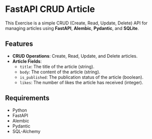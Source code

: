 # FastAPI CRUD Article

This Exercise is a simple CRUD (Create, Read, Update, Delete) API for managing articles using **FastAPI**, **Alembic**, **Pydantic**, and **SQLite**.

## Features

- **CRUD Operations**: Create, Read, Update, and Delete articles.
- **Article Fields**:
  - `title`: The title of the article (string).
  - `body`: The content of the article (string).
  - `is_published`: The publication status of the article (boolean).
  - `likes`: The number of likes the article has received (integer).

## Requirements

- Python 
- FastAPI
- Alembic
- Pydantic
- SQL-Alchemy
